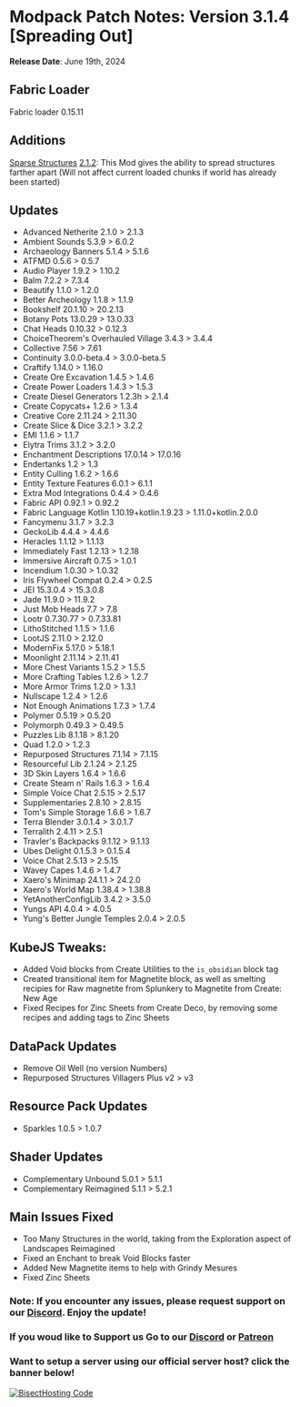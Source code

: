 # Modpack Patch Notes: Version 3.1.4 [Spreading Out]
**Release Date**: June 19th, 2024



## Fabric Loader
Fabric loader 0.15.11

## Additions
 [Sparse Structures](https://modrinth.com/mod/sparsestructures)   [2.1.2](https://modrinth.com/mod/sparsestructures/version/2.1.2): This Mod gives the ability to spread structures farther apart (Will not affect current loaded chunks if world has already been started) 

## Updates
- Advanced Netherite 2.1.0 > 2.1.3
- Ambient Sounds 5.3.9 > 6.0.2
- Archaeology Banners 5.1.4 > 5.1.6
- ATFMD 0.5.6 > 0.5.7
- Audio Player 1.9.2 > 1.10.2
- Balm 7.2.2 > 7.3.4
- Beautify 1.1.0 > 1.2.0
- Better Archeology 1.1.8 > 1.1.9
- Bookshelf 20.1.10 > 20.2.13
- Botany Pots 13.0.29 > 13.0.33
- Chat Heads 0.10.32 > 0.12.3
- ChoiceTheorem's Overhauled Village 3.4.3 > 3.4.4
- Collective 7.56 > 7.61
- Continuity 3.0.0-beta.4 > 3.0.0-beta.5
- Craftify 1.14.0 > 1.16.0
- Create Ore Excavation 1.4.5 > 1.4.6
- Create Power Loaders 1.4.3 > 1.5.3
- Create Diesel Generators 1.2.3h > 2.1.4
- Create Copycats+ 1.2.6 > 1.3.4
- Creative Core 2.11.24 > 2.11.30
- Create Slice & Dice 3.2.1 > 3.2.2
- EMI 1.1.6 > 1.1.7
- Elytra Trims 3.1.2 > 3.2.0
- Enchantment Descriptions 17.0.14 > 17.0.16
- Endertanks 1.2 > 1.3
- Entity Culling 1.6.2 > 1.6.6
- Entity Texture Features 6.0.1 > 6.1.1
- Extra Mod Integrations 0.4.4 > 0.4.6
- Fabric API 0.92.1 > 0.92.2
- Fabric Language Kotlin 1.10.19+kotlin.1.9.23 > 1.11.0+kotlin.2.0.0
- Fancymenu 3.1.7 > 3.2.3
- GeckoLib 4.4.4 > 4.4.6
- Heracles 1.1.12 > 1.1.13 
- Immediately Fast 1.2.13 > 1.2.18
- Immersive Aircraft 0.7.5 > 1.0.1
- Incendium 1.0.30 > 1.0.32
- Iris Flywheel Compat 0.2.4 > 0.2.5
- JEI 15.3.0.4 > 15.3.0.8
- Jade 11.9.0 > 11.9.2
- Just Mob Heads 7.7 > 7.8
- Lootr 0.7.30.77 > 0.7.33.81
- LithoStitched 1.1.5 > 1.1.6
- LootJS 2.11.0 > 2.12.0
- ModernFix 5.17.0 > 5.18.1
- Moonlight 2.11.14 > 2.11.41
- More Chest Variants 1.5.2 > 1.5.5
- More Crafting Tables 1.2.6 > 1.2.7
- More Armor Trims 1.2.0 > 1.3.1
- Nullscape 1.2.4 > 1.2.6
- Not Enough Animations 1.7.3 > 1.7.4
- Polymer 0.5.19 > 0.5.20
- Polymorph 0.49.3 > 0.49.5
- Puzzles Lib 8.1.18 > 8.1.20
- Quad 1.2.0 > 1.2.3
- Repurposed Structures 7.1.14 > 7.1.15
- Resourceful Lib 2.1.24 > 2.1.25
- 3D Skin Layers 1.6.4 > 1.6.6
- Create Steam n' Rails 1.6.3 > 1.6.4
- Simple Voice Chat 2.5.15 > 2.5.17
- Supplementaries 2.8.10 > 2.8.15
- Tom's Simple Storage 1.6.6 > 1.6.7
- Terra Blender 3.0.1.4 > 3.0.1.7
- Terralith 2.4.11 > 2.5.1
- Travler's Backpacks 9.1.12 > 9.1.13
- Ubes Delight 0.1.5.3 > 0.1.5.4
- Voice Chat 2.5.13 > 2.5.15
- Wavey Capes 1.4.6 > 1.4.7
- Xaero's Minimap 24.1.1 > 24.2.0
- Xaero's World Map 1.38.4 > 1.38.8
- YetAnotherConfigLib 3.4.2 > 3.5.0
- Yungs API 4.0.4 > 4.0.5
- Yung's Better Jungle Temples 2.0.4 > 2.0.5


## KubeJS Tweaks:
- Added Void blocks from Create Utilities to the `is_obsidian` block tag
- Created transitional item for Magnetite block, as well as smelting recipies for Raw magnetite from Splunkery to Magnetite from Create: New Age
- Fixed Recipes for Zinc Sheets from Create Deco, by removing some recipes and adding tags to Zinc Sheets

## DataPack Updates
- Remove Oil Well (no version Numbers)
- Repurposed Structures Villagers Plus v2 > v3
## Resource Pack Updates
- Sparkles 1.0.5 > 1.0.7

## Shader Updates
- Complementary Unbound 5.0.1 > 5.1.1
- Complementary Reimagined 5.1.1 > 5.2.1


## Main Issues Fixed
- Too Many Structures in the world, taking from the Exploration aspect of Landscapes Reimagined
- Fixed an Enchant to break Void Blocks faster
- Added New Magnetite items to help with Grindy Mesures
- Fixed Zinc Sheets


### Note: If you encounter any issues, please request support on our [Discord](https://discord.gg/quenZthXgy). Enjoy the update!
### If you woud like to Support us Go to our [Discord](https://discord.gg/quenZthXgy) or [Patreon](https://www.patreon.com/landscapes_reimagined)
### Want to setup a server using our official server host? click the banner below!
[![BisectHosting Code](https://raw.githubusercontent.com/M0nkeyPr0grammer/Landscapes-Reimagined/main/BH_Landscape_Reimagined.png)](https://bisecthosting.com/M0nkeyPr0grammer?r=modrinth+chanelog)